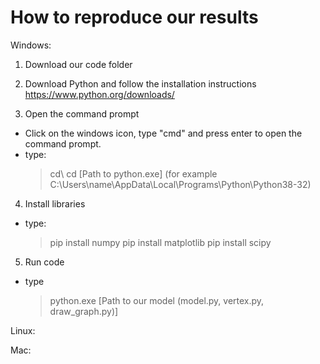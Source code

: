 # How to reproduce our results

Windows:
1. Download our code folder

2. Download Python and follow the installation instructions
https://www.python.org/downloads/

3. Open the command prompt
- Click on the windows icon, type "cmd" and press enter to open the command prompt.
- type:
  > cd\\
  > cd [Path to python.exe] (for example C:\Users\name\AppData\Local\Programs\Python\Python38-32)

4. Install libraries
- type:
  > pip install numpy
  > pip install matplotlib
  > pip install scipy

5. Run code
- type
  > python.exe [Path to our model (model.py, vertex.py, draw_graph.py)]


Linux:

Mac:
